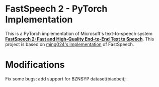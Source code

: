 # FastSpeech 2 - PyTorch Implementation

This is a PyTorch implementation of Microsoft's text-to-speech system [**FastSpeech 2: Fast and High-Quality End-to-End Text to Speech**](https://arxiv.org/abs/2006.04558v1). 
This project is based on [ming024's implementation](https://github.com/ming024/FastSpeech2/) of FastSpeech. 

# Modifications

Fix some bugs;
add support for BZNSYP dataset(biaobei);